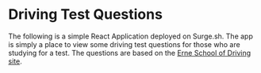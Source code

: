 # Driving Test Questions

The following is a simple React Application deployed on Surge.sh. The app is simply a place to view some driving test questions for those who are studying for a test. The questions are based on the [Erne School of Driving site](http://erneschoolofmotoring.com/driving-test-cavan.html).
